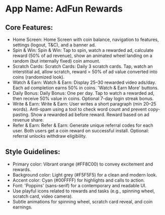 # **App Name**: AdFun Rewards

## Core Features:

- Home Screen: Home Screen with coin balance, navigation to features, settings (logout, T\&C), and a banner ad.
- Spin & Win: Spin & Win: Tap to spin, watch a rewarded ad, calculate reward (50% of ad revenue), show an animated wheel landing on a random (but internally fixed) coin amount.
- Scratch Cards: Scratch Cards: Daily 3 scratch cards. Tap, watch an interstitial ad, allow scratch, reward = 50% of ad value converted into coins (randomized look).
- Watch & Earn: Watch & Earn: Display 25–30 rewarded video ads/day. Each ad completion earns 50% in coins. 'Watch & Earn More' buttons.
- Daily Bonus: Daily Bonus: One per day. Tap to watch a rewarded ad, then receive 50% value in coins. Optional 7-day login streak bonus.
- Write & Earn: Write \& Earn: User writes a short paragraph (min 20–25 words). Anti-spam using a tool to check word count and prevent copy-pasting. Show a rewarded ad before reward. Reward based on ad revenue share.
- Refer & Earn: Refer & Earn: Generate unique referral codes for each user. Both users get a coin reward on successful install. Optional: referral unlocks withdraw eligibility.

## Style Guidelines:

- Primary color: Vibrant orange (#FF8C00) to convey excitement and rewards.
- Background color: Light grey (#F5F5F5) for a clean and modern look.
- Accent color: Cyan (#00FFFF) for highlights and calls to action.
- Font: 'Poppins' (sans-serif) for a contemporary and readable UI.
- Use playful icons related to rewards and tasks (e.g., spinning wheel, scratch card, video camera).
- Subtle animations for spinning wheel, scratch card reveal, and coin earnings.